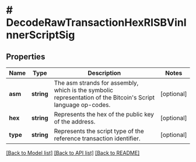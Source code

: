# # DecodeRawTransactionHexRISBVinInnerScriptSig

## Properties

Name | Type | Description | Notes
------------ | ------------- | ------------- | -------------
**asm** | **string** | The asm strands for assembly, which is the symbolic representation of the Bitcoin&#39;s Script language op-codes. | [optional]
**hex** | **string** | Represents the hex of the public key of the address. | [optional]
**type** | **string** | Represents the script type of the reference transaction identifier. | [optional]

[[Back to Model list]](../../README.md#models) [[Back to API list]](../../README.md#endpoints) [[Back to README]](../../README.md)
